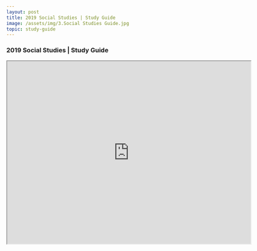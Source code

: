 ```yaml
---
layout: post
title: 2019 Social Studies | Study Guide
image: /assets/img/3.Social Studies Guide.jpg
topic: study-guide
---
```


### 2019 Social Studies | Study Guide

<iframe src="https://www.scribd.com/embeds/424940783/content?start_page=1&view_mode=scroll&show_recommendations=false&access_key=key-lQfCBPlaRKyvv5kxnm7f" width="640" height="480"></iframe>

<br>